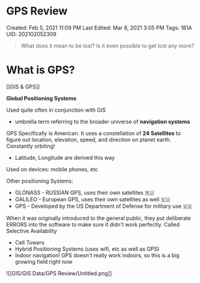 # GPS Review

Created: Feb 5, 2021 11:09 PM
Last Edited: Mar 8, 2021 3:05 PM
Tags: 181A
UID: 202102052309

> What does it mean to be lost? Is it even possible to get lost any more?

# What is GPS?

[[GIS & GPS]]

**Global Positioning Systems**

Used quite often in conjunction with GIS

- umbrella term referring to the broader universe of **navigation systems**

GPS Specifically is American. It uses a constellation of **24 Satellites** to figure out location, elevation, speed, and direction on planet earth. Constantly orbiting!

- Latitude, Longitude are derived this way

Used on devices: mobile phones, etc

Other positioning Systems:

- GLONASS - RUSSIAN GPS, uses their own satellites 🇷🇺
- GALILEO - European GPS, uses their own satellites as well 🇪🇺
- GPS - Developed by the US Department of Defense for military use 🇺🇸

When it was originally introduced to the general public, they put deliberate ERRORS into the software to make sure it didn't work perfectly. Called Selective Availability

- Cell Towers
- Hybrid Positioning Systems (uses wifi, etc as well as GPS)
- Indoor navigation! GPS doesn't really work indoors, so this is a big growing field right now

![[GIS/GIS Data/GPS Review/Untitled.png]]